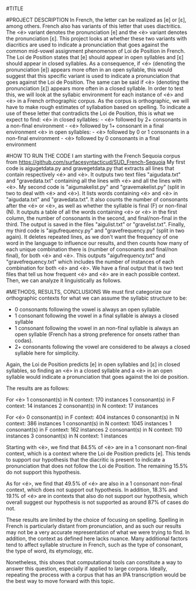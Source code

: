 #TITLE



#PROJECT DESCRIPTION
In French, the letter <e> can be realized as [e] or [ɛ], among others. French also has variants of this letter that uses diactritics. The <é> variant denotes the pronunciation [e] and the <è> variant denotes the pronunciation [ɛ]. This project looks at whether these two variants with diacritics are used to indicate a pronunciation that goes against the common mid-vowel assignment phenomenon of Loi de Position in French.
The Loi de Position states that [e] should appear in open syllables and [ɛ] should appear in closed syllables. As a consequence, if <é> (denoting the pronunciation [e]) appears more often in an open syllable, this would suggest that this specific variant is used to indicate a pronunciation that goes against the Loi de Position. The same can be said if <è> (denoting the pronunciation [ɛ]) appears more often in a closed syllable.
In order to test this, we will look at the syllabic environment for each instance of <é> and <è> in a French orthographic corpus. As the corpus is orthographic, we will have to make rough estimates of syllabation based on spelling. To indicate a use of these letter that contradicts the Loi de Position, this is what we expect to find:
<é> in closed syllables:
	- <é> followed by 2+ consonants in a non-final environment
	- <é> followed by 1+ consonant in a final environment
<è> in open syllables:
	- <è> followed by 0 or 1 consonants in a non-final environment
	- <è> followed by 0 consonants in a final environment

#HOW TO RUN THE CODE
I am starting with the French Sequoia corpus from https://github.com/surfacesyntacticud/SUD_French-Sequoia
My first code is aigugetdata.py and gravegetdata.py that extracts all lines that contain respectively <é> and <è>. It outputs two text files "aigudata.txt" and "gravedata.txt" containing all the lines with <é> and all the lines with <è>.
My second code is "aigumakelist.py" and "gravemakelist.py" (split in two to deal with <é> and <è>). It lists words containing <é> and <è> in "aigudata.txt" and "gravedata.txt". It also counts the number of consonants after the <é> or <è>, as well as whether the syllable is final (F) or non-final (N). It outputs a table of all the words containing <é> or <è> in the first column, the number of consonants in the second, and final/non-final in the third. The output is saved in the files "aigulist.txt" or "gravelist.txt". 
Finally, my third code is "aigufrequency.py" and "gravefrequency.py" (split in two again). It deletes repeated lines, as we don't want the frequency of one word in the language to influence our results, and then counts how many of each unique combination there is (number of consonants and final/non final), for both <é> and <è>. This outputs "aigufrequency.txt" and "gravefrequency.txt" which includes the number of instances of each combination for both <é> and <è>.
We have a final output that is two text files that tell us how frequent <é> and <è> are in each possible context. Then, we can analyze it linguistically as follows.

#METHODS, RESULTS, CONCLUSIONS
We must first categorize our orthographic contexts for what we can assume the syllabic structure to be:
- 0 consonants following the vowel is always an open syllable.
- 1 consonant following the vowel in a final syllable is always a closed syllable
- 1 consonant following the vowel in an non-final syllable is always an open syllable (French has a strong preference for onsets rather than codas).
- 2+ consonants following the vowel are considered to be always a closed syllable here for simplicity.

Again, the Loi de Position predicts [e] in open syllables and [ɛ] in closed syllables, so finding an <é> in a closed syllable and a <è> in an open syllable would indicate a pronunciation that goes against the loi de position.

The results are as follows:

For <è>
1 consonant(s) in N context: 170 instances
1 consonant(s) in F context: 14 instances
2 consonant(s) in N context: 17 instances

For <é>
0 consonant(s) in F context: 404 instances
0 consonant(s) in N context: 386 instances
1 consonant(s) in N context: 1045 instances
1 consonant(s) in F context: 162 instances
2 consonant(s) in N context: 110 instances
3 consonant(s) in N context: 1 instances


Starting with <è>, we find that 84.5% of <è> are in a 1 consonant non-final context, which is a context where the Loi de Position predicts [e]. This tends to support our hypothesis that the diacritic is present to indicate a pronunciation that does not follow the Loi de Position. The remaining 15.5% do not support this hypothesis.

As for <é>, we find that 49.5% of <é> are also in a 1 consonant non-final context, which does not support out hypothesis. In addition, 18.3% and 19.1% of <é> are in contexts that also do not support our hypothesis, which overall suggest our hypothesis is not supported as around 87% of cases do not.

These results are limited by the choice of focusing on spelling. Spelling in French is particularly distant from pronunciation, and as such our results may not be a very accurate representation of what we were trying to find. In addition, the context as defined here lacks nuance. Many additional factors tend to affect syllable structure in French, such as the type of consonant, the type of word, its etymology, etc.

Nonetheless, this shows that computational tools can constitute a way to answer this question, especially if applied to large corpora. Ideally, repeating the process with a corpus that has an IPA transcription would be the best way to move forward with this topic.
